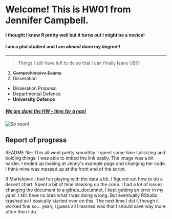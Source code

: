 # Welcome! This is HW01 from Jennifer Campbell. 
#### I thought I knew R pretty well but it turns out I might be a novice!
#### I am a phd student and I am *almost* done my degree!! 

***
>Things I still have left to do so that I can finally leave UBC: 

1. ~~Comprehensive Exams~~
2. Disseration
+ Disseration Proposal
+ Departmental Defence
+ **University Defence**


##### [We are **done** the HW - time for a nap!](https://i.imgur.com/N04YiWp.gifv) #####
![](https://techknowtools.files.wordpress.com/2014/08/phd-survivor.png "So soon!")



## Report of progress
README file: This all went pretty smoothly. I spent some time italicizing and bolding things. I was able to imbed the link easily. The image was a bit harder. I ended up looking at Jenny's example page and changing her code. I think mine was messed up at the front end of the script. 

R Markdown: I had fun playing with the data a bit. I figured out how to do a decent chart. Spent a bit of time cleaning up the code. I had a lot of issues changing the document to a github_documnet, I kept getting an error in my yaml. I still have no idea what I was doing wrong. But eventually RStudio crashed so I basically started over on this. The next time I did it though it worked fine so... yeah, I guess all I learned was that I should save way more often then I do.  
